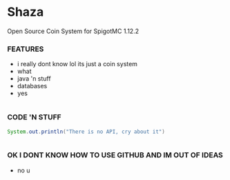 # Shaza
Open Source Coin System for SpigotMC 1.12.2

### FEATURES

- i really dont know lol its just a coin system
- what
- java 'n stuff
- databases
- yes


![]()
### CODE 'N STUFF

```java
System.out.println("There is no API, cry about it")
```

![]()
### OK I DONT KNOW HOW TO USE GITHUB AND IM OUT OF IDEAS

- no u
